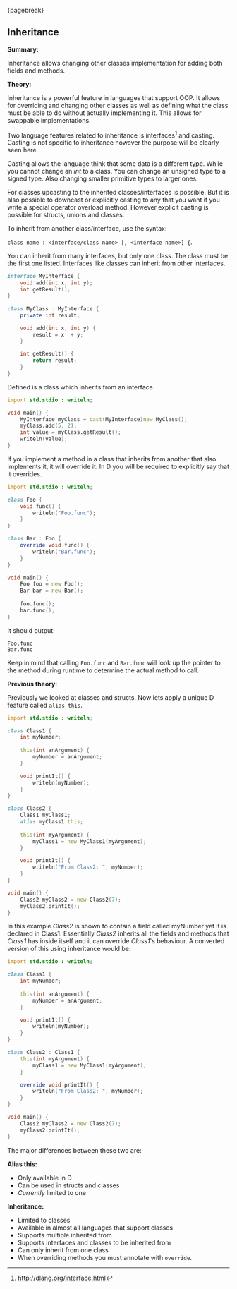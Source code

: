 {pagebreak}

## Inheritance
**Summary:**

Inheritance allows changing other classes implementation for adding both fields and methods.

**Theory:**

Inheritance is a powerful feature in languages that support OOP. It allows for overriding and changing other classes as well as defining what the class must be able to do without actually implementing it. This allows for swappable implementations.

Two language features related to inheritance is interfaces[^DLangInterfaces] and casting.
Casting is not specific to inheritance however the purpose will be clearly seen here.

Casting allows the language think that some data is a different type. While you cannot change an *int* to a class. You can change an unsigned type to a signed type. Also changing smaller primitive types to larger ones.

For classes upcasting to the inherited classes/interfaces is possible. But it is also possible to downcast or explicitly casting to any that you want if you write a special operator overload method. However explicit casting is possible for  structs, unions and classes.

To inherit from another class/interface, use the syntax:

``class name : <interface/class name> [, <interface name>] {``.

You can inherit from many interfaces, but only one class. The class must be the first one listed. Interfaces like classes can inherit from other interfaces.

```D
interface MyInterface {
	void add(int x, int y);
	int getResult();
}

class MyClass : MyInterface {
	private int result;

	void add(int x, int y) {
		result = x  + y;
	}

	int getResult() {
		return result;
	}
}
```
Defined is a class which inherits from an interface.

```D
import std.stdio : writeln;

void main() {
	MyInterface myClass = cast(MyInterface)new MyClass();
	myClass.add(5, 2);
	int value = myClass.getResult();
	writeln(value);
}
```

If you implement a method in a class that inherits from another that also implements it, it will override it. In D you will be required to explicitly say that it overrides.

```D
import std.stdio : writeln;

class Foo {
	void func() {
		writeln("Foo.func");
	}
}

class Bar : Foo {
	override void func() {
		writeln("Bar.func");
	}
}

void main() {
	Foo foo = new Foo();
	Bar bar = new Bar();
	
	foo.func();
	bar.func();
}
```
It should output:

    Foo.func
    Bar.func

Keep in mind that calling ``Foo.func`` and ``Bar.func`` will look up the pointer to the method during runtime to determine the actual method to call.

**Previous theory:**

Previously we looked at classes and structs. Now lets apply a unique D feature called ``alias this``.

```D
import std.stdio : writeln;

class Class1 {
	int myNumber;
	
	this(int anArgument) {
		myNumber = anArgument;
	}

	void printIt() {
		writeln(myNumber);
	}
}

class Class2 {
	Class1 myClass1;
	alias myClass1 this;
	
	this(int myArgument) {
		myClass1 = new MyClass1(myArgument);
	}

	void printIt() {
		writeln("From Class2: ", myNumber);
	}
}

void main() {
	Class2 myClass2 = new Class2(7);
	myClass2.printIt();
}
```
In this example *Class2* is shown to contain a field called myNumber yet it is declared in Class1. Essentially *Class2* inherits all the fields and methods that *Class1* has inside itself and it can override *Class1*'s behaviour. A converted version of this using inheritance would be:

```D
import std.stdio : writeln;

class Class1 {
	int myNumber;
	
	this(int anArgument) {
		myNumber = anArgument;
	}

	void printIt() {
		writeln(myNumber);
	}
}

class Class2 : Class1 {
	this(int myArgument) {
		myClass1 = new MyClass1(myArgument);
	}

	override void printIt() {
		writeln("From Class2: ", myNumber);
	}
}

void main() {
	Class2 myClass2 = new Class2(7);
	myClass2.printIt();
}
```
The major differences between these two are:

**Alias this:**
- Only available in D
- Can be used in structs and classes
- *Currently* limited to one

**Inheritance:**
- Limited to classes
- Available in almost all languages that support classes
- Supports multiple inherited from
- Supports interfaces and classes to be inherited from
- Can only inherit from one class
- When overriding methods you must annotate with ``override``.

[^DLangInterfaces]: http://dlang.org/interface.html
